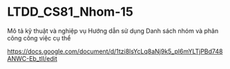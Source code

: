 # LTDD_CS81_Nhom-15
Mô tả kỹ thuật và nghiệp vụ
Hướng dẫn sử dụng
Danh sách nhóm và phân công công việc cụ thể

https://docs.google.com/document/d/1tzi8lsYcLq8aNj9k5_pl6mYLTjPBd748ANWC-Eb_tlI/edit
